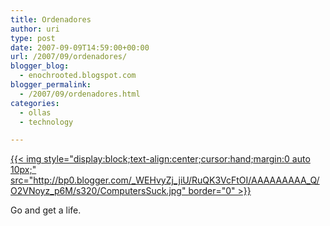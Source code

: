 ```yaml
---
title: Ordenadores
author: uri
type: post
date: 2007-09-09T14:59:00+00:00
url: /2007/09/ordenadores/
blogger_blog:
  - enochrooted.blogspot.com
blogger_permalink:
  - /2007/09/ordenadores.html
categories:
  - ollas
  - technology

---
```

[{{< img style="display:block;text-align:center;cursor:hand;margin:0 auto 10px;" src="http://bp0.blogger.com/_WEHvyZj_jiU/RuQK3VcFtOI/AAAAAAAAA_Q/O2VNoyz_p6M/s320/ComputersSuck.jpg" border="0" >}}][1]

Go and get a life.

 [1]: http://bp0.blogger.com/_WEHvyZj_jiU/RuQK3VcFtOI/AAAAAAAAA_Q/O2VNoyz_p6M/s1600-h/ComputersSuck.jpg